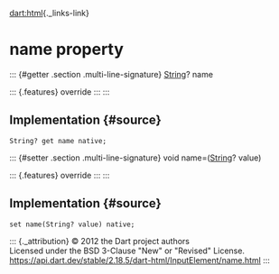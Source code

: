 [dart:html](../../dart-html/dart-html-library){._links-link}

name property
=============

::: {#getter .section .multi-line-signature}
[String](../../dart-core/string-class)? name

::: {.features}
override
:::
:::

Implementation {#source}
--------------

``` {.language-dart data-language="dart"}
String? get name native;
```

::: {#setter .section .multi-line-signature}
void name=([String](../../dart-core/string-class)? value)

::: {.features}
override
:::
:::

Implementation {#source}
--------------

``` {.language-dart data-language="dart"}
set name(String? value) native;
```

::: {._attribution}
© 2012 the Dart project authors\
Licensed under the BSD 3-Clause \"New\" or \"Revised\" License.\
<https://api.dart.dev/stable/2.18.5/dart-html/InputElement/name.html>
:::
